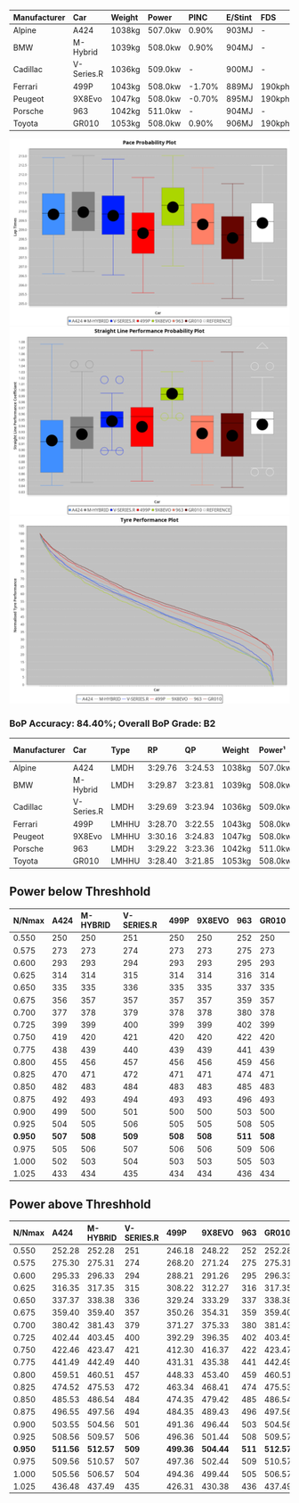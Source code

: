 | Manufacturer | Car        | Weight | Power   | PINC    | E/Stint | FDS     |
|:-|:-|:-|:-|:-|:-|:-|
| Alpine       | A424       | 1038kg | 507.0kw | 0.90%   | 903MJ   |    -    |
| BMW          | M-Hybrid   | 1039kg | 508.0kw | 0.90%   | 904MJ   |    -    |
| Cadillac     | V-Series.R | 1036kg | 509.0kw |    -    | 900MJ   |    -    |
| Ferrari      | 499P       | 1043kg | 508.0kw | -1.70%  | 889MJ   | 190kph  |
| Peugeot      | 9X8Evo     | 1047kg | 508.0kw | -0.70%  | 895MJ   | 190kph  |
| Porsche      | 963        | 1042kg | 511.0kw |    -    | 904MJ   |    -    |
| Toyota       | GR010      | 1053kg | 508.0kw | 0.90%   | 906MJ   | 190kph  |

![PACECHART](./IMG/OFFICIAL.png)
![STRAIGHTLINEPERFORMANCECHART](./IMG/OFFICIAL_sp.png)
![TYREPERFORMANCECHART](./IMG/OFFICIAL_tw.png)

### BoP Accuracy: 84.40%; Overall BoP Grade: B2
| Manufacturer | Car        | Type  | RP      | QP      | Weight | Power¹  | Threshhold | PINC    | Power²   | E/Stint | AVG Vmax  | FDS     | RDLC | L/Stint | BOP-Grade | Model Accuracy | Model Points | Match% | SimDiff |
|:-|:-|:-|:-|:-|:-|:-|:-|:-|:-|:-|:-|:-|:-|:-|:-|:-|:-|:-|:-|
| Alpine       | A424       | LMDH  | 3:29.76 | 3:24.53 | 1038kg | 507.0kw | 250.0kph   | 0.90%   | 511.60kw |  903MJ  | 320.03kph |    -    | 1.04 | 12      | +B1       | 99.37%         | 2056         | 85.63% | -0.61   |
| BMW          | M-Hybrid   | LMDH  | 3:29.87 | 3:23.81 | 1039kg | 508.0kw | 250.0kph   | 0.90%   | 512.60kw |  904MJ  | 322.90kph |    -    | 1.03 | 12      | +B1       | 99.20%         | 3081         | 87.65% | -0.30   |
| Cadillac     | V-Series.R | LMDH  | 3:29.69 | 3:23.94 | 1036kg | 509.0kw | 250.0kph   |    -    | 509.00kw |  900MJ  | 324.51kph |    -    | 1.03 | 12      | +B2       | 99.22%         | 5358         | 83.95% | -0.09   |
| Ferrari      | 499P       | LMHHU | 3:28.70 | 3:22.55 | 1043kg | 508.0kw | 250.0kph   | -1.70%  | 499.40kw |  889MJ  | 323.02kph | 190kph  | 1.06 | 12      | -B2       | 99.93%         | 6954         | 83.96% | +0.24   |
| Peugeot      | 9X8Evo     | LMHHU | 3:30.16 | 3:24.83 | 1047kg | 508.0kw | 250.0kph   | -0.70%  | 504.40kw |  895MJ  | 333.63kph | 190kph  | 1.00 | 12      | +C1       | 100.00%        | 1458         | 76.69% | +0.23   |
| Porsche      | 963        | LMDH  | 3:29.22 | 3:23.36 | 1042kg | 511.0kw | 250.0kph   |    -    | 511.00kw |  904MJ  | 322.02kph |    -    | 1.03 | 12      | ~A1       | 99.87%         | 14199        | 96.43% | +0.33   |
| Toyota       | GR010      | LMHHU | 3:28.40 | 3:21.85 | 1053kg | 508.0kw | 250.0kph   | 0.90%   | 512.60kw |  906MJ  | 320.77kph | 190kph  | 1.06 | 12      | -C1       | 99.92%         | 5012         | 76.46% | +0.21   |

## Power below Threshhold
| N/Nmax    | A424    | M-HYBRID | V-SERIES.R | 499P    | 9X8EVO  | 963     | GR010   |
|:-|:-|:-|:-|:-|:-|:-|:-|
|  0.550    |  250    |  250     |  251       |  250    |  250    |  252    |  250    |
|  0.575    |  273    |  273     |  274       |  273    |  273    |  275    |  273    |
|  0.600    |  293    |  293     |  294       |  293    |  293    |  295    |  293    |
|  0.625    |  314    |  314     |  315       |  314    |  314    |  316    |  314    |
|  0.650    |  335    |  335     |  336       |  335    |  335    |  337    |  335    |
|  0.675    |  356    |  357     |  357       |  357    |  357    |  359    |  357    |
|  0.700    |  377    |  378     |  379       |  378    |  378    |  380    |  378    |
|  0.725    |  399    |  399     |  400       |  399    |  399    |  402    |  399    |
|  0.750    |  419    |  420     |  421       |  420    |  420    |  422    |  420    |
|  0.775    |  438    |  439     |  440       |  439    |  439    |  441    |  439    |
|  0.800    |  455    |  456     |  457       |  456    |  456    |  459    |  456    |
|  0.825    |  470    |  471     |  472       |  471    |  471    |  474    |  471    |
|  0.850    |  482    |  483     |  484       |  483    |  483    |  485    |  483    |
|  0.875    |  492    |  493     |  494       |  493    |  493    |  496    |  493    |
|  0.900    |  499    |  500     |  501       |  500    |  500    |  503    |  500    |
|  0.925    |  504    |  505     |  506       |  505    |  505    |  508    |  505    |
| **0.950** | **507** | **508**  | **509**    | **508** | **508** | **511** | **508** |
|  0.975    |  505    |  506     |  507       |  506    |  506    |  509    |  506    |
|  1.000    |  502    |  503     |  504       |  503    |  503    |  505    |  503    |
|  1.025    |  433    |  434     |  435       |  434    |  434    |  436    |  434    |

## Power above Threshhold
| N/Nmax    | A424       | M-HYBRID   | V-SERIES.R | 499P       | 9X8EVO     | 963     | GR010      |
|:-|:-|:-|:-|:-|:-|:-|:-|
|  0.550    |  252.28    |  252.28    |  251       |  246.18    |  248.22    |  252    |  252.28    |
|  0.575    |  275.30    |  275.31    |  274       |  268.20    |  271.24    |  275    |  275.31    |
|  0.600    |  295.33    |  296.33    |  294       |  288.21    |  291.26    |  295    |  296.33    |
|  0.625    |  316.35    |  317.35    |  315       |  308.22    |  312.27    |  316    |  317.35    |
|  0.650    |  337.37    |  338.38    |  336       |  329.24    |  333.29    |  337    |  338.38    |
|  0.675    |  359.40    |  359.40    |  357       |  350.26    |  354.31    |  359    |  359.40    |
|  0.700    |  380.42    |  381.43    |  379       |  371.27    |  375.33    |  380    |  381.43    |
|  0.725    |  402.44    |  403.45    |  400       |  392.29    |  396.35    |  402    |  403.45    |
|  0.750    |  422.46    |  423.47    |  421       |  412.30    |  416.37    |  422    |  423.47    |
|  0.775    |  441.49    |  442.49    |  440       |  431.31    |  435.38    |  441    |  442.49    |
|  0.800    |  459.51    |  460.51    |  457       |  448.33    |  453.40    |  459    |  460.51    |
|  0.825    |  474.52    |  475.53    |  472       |  463.34    |  468.41    |  474    |  475.53    |
|  0.850    |  485.53    |  486.54    |  484       |  474.35    |  479.42    |  485    |  486.54    |
|  0.875    |  496.55    |  497.56    |  494       |  484.35    |  489.43    |  496    |  497.56    |
|  0.900    |  503.55    |  504.56    |  501       |  491.36    |  496.44    |  503    |  504.56    |
|  0.925    |  508.56    |  509.57    |  506       |  496.36    |  501.44    |  508    |  509.57    |
| **0.950** | **511.56** | **512.57** | **509**    | **499.36** | **504.44** | **511** | **512.57** |
|  0.975    |  509.56    |  510.57    |  507       |  497.36    |  502.44    |  509    |  510.57    |
|  1.000    |  505.56    |  506.57    |  504       |  494.36    |  499.44    |  505    |  506.57    |
|  1.025    |  436.48    |  437.49    |  435       |  426.31    |  430.38    |  436    |  437.49    |
